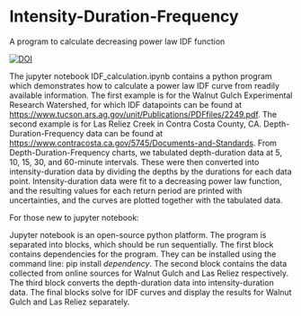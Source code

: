 # Intensity-Duration-Frequency
A program to calculate decreasing power law IDF function

[![DOI](https://zenodo.org/badge/259444778.svg)](https://zenodo.org/badge/latestdoi/259444778)

The jupyter notebook IDF_calculation.ipynb contains a python program which demonstrates how to calculate a power law IDF curve from readily available information. The first example is for the Walnut Gulch Experimental Research Watershed, for which IDF datapoints can be found at https://www.tucson.ars.ag.gov/unit/Publications/PDFfiles/2249.pdf. The second example is for Las Reliez Creek in Contra Costa County, CA. Depth-Duration-Frequency data can be found at https://www.contracosta.ca.gov/5745/Documents-and-Standards. From Depth-Duration-Frequency charts, we tabulated depth-duration data at 5, 10, 15, 30, and 60-minute intervals. These were then converted into intensity-duration data by dividing the depths by the durations for each data point. Intensity-duration data were fit to a decreasing power law function, and the resulting values for each return period are printed with uncertainties, and the curves are plotted together with the tabulated data.

For those new to jupyter notebook:

Jupyter notebook is an open-source python platform. The program is separated into blocks, which should be run sequentially. The first block contains dependencies for the program. They can be installed using the command line: pip install *dependency*. The second block contains the data collected from online sources for Walnut Gulch and Las Reliez respectively. The third block converts the depth-duration data into intensity-duration data. The final blocks solve for IDF curves and display the results for Walnut Gulch and Las Reliez separately.
